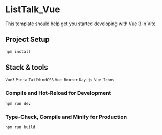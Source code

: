 # ListTalk_Vue

This template should help get you started developing with Vue 3 in Vite.

## Project Setup

```sh
npm install
```

## Stack & tools

`Vue3` `Pinia` `TailWindCSS` `Vue Router` `Day.js` `Vue Icons`

### Compile and Hot-Reload for Development

```sh
npm run dev
```

### Type-Check, Compile and Minify for Production

```sh
npm run build
```
